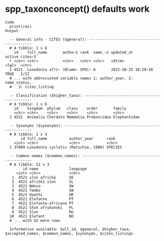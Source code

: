 # spp_taxonconcept() defaults work

    Code
      print(res)
    Output
      
      -- General info - CITES ($general): --------------------------------------------
      # A tibble: 1 x 8
        id    full_name       autho~1 rank  name_~2 updated_at          active cites~3
      * <chr> <chr>           <chr>   <chr> <chr>   <dttm>              <lgl>  <chr>  
      1 4521  Loxodonta afri~ (Blume~ SPEC~ A       2022-10-25 10:29:30 TRUE   I/II   
      # ... with abbreviated variable names 1: author_year, 2: name_status,
      #   3: cites_listing
      
      -- Classification ($higher_taxa): ----------------------------------------------
      # A tibble: 1 x 6
        id    kingdom  phylum   class    order       family      
        <chr> <chr>    <chr>    <chr>    <chr>       <chr>       
      1 4521  Animalia Chordata Mammalia Proboscidea Elephantidae
      
      -- Synonyms ($synonyms): -------------------------------------------------------
      # A tibble: 1 x 4
           id full_name          author_year      rank   
        <int> <chr>              <chr>            <chr>  
      1 37069 Loxodonta cyclotis (Matschie, 1900) SPECIES
      
      -- Common names ($common_names): -----------------------------------------------
      # A tibble: 52 x 3
            id name              language
         <int> <chr>             <chr>   
       1  4521 slon africký      SK      
       2  4521 afriški slon      SL      
       3  4521 Ndovo             SW      
       4  4521 Tembo             SW      
       5  4521 Haathi            UR      
       6  4521 Elefante          PT      
       7  4521 Elefante-africano PT      
       8  4521 Słoń afrykański   PL      
       9  4521 Slon              RU      
      10  4521 Elefant           NO      
      # ... with 42 more rows
      
      Information available: $all_id, $general, $higher_taxa, $accepted_names, $common_names, $synonyms, $cites_listings 


